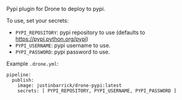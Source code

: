 Pypi plugin for Drone to deploy to pypi.

To use, set your secrets:

* `PYPI_REPOSITORY`: pypi repository to use (defaults to https://pypi.python.org/pypi)
* `PYPI_USERNAME`: pypi username to use.
* `PYPI_PASSWORD`: pypi password to use.

Example `.drone.yml`:

```
pipeline:
  publish:
    image: justinbarrick/drone-pypi:latest
    secrets: [ PYPI_REPOSITORY, PYPI_USERNAME, PYPI_PASSWORD ]
```
